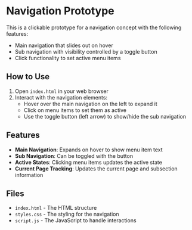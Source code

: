 # Navigation Prototype

This is a clickable prototype for a navigation concept with the following features:

- Main navigation that slides out on hover
- Sub navigation with visibility controlled by a toggle button
- Click functionality to set active menu items

## How to Use

1. Open `index.html` in your web browser
2. Interact with the navigation elements:
   - Hover over the main navigation on the left to expand it
   - Click on menu items to set them as active
   - Use the toggle button (left arrow) to show/hide the sub navigation

## Features

- **Main Navigation**: Expands on hover to show menu item text
- **Sub Navigation**: Can be toggled with the button
- **Active States**: Clicking menu items updates the active state
- **Current Page Tracking**: Updates the current page and subsection information

## Files

- `index.html` - The HTML structure
- `styles.css` - The styling for the navigation
- `script.js` - The JavaScript to handle interactions 